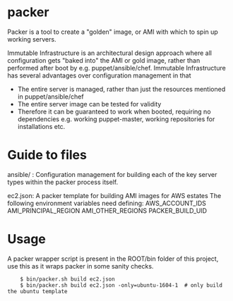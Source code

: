 packer
======

Packer is a tool to create a "golden" image, or AMI with which to spin up working servers.

Immutable Infrastructure is an architectural design approach where all configuration gets "baked into" the AMI
or gold image, rather than performed after boot by e.g. puppet/ansible/chef. Immutable Infrastructure has 
several advantages over configuration management in that

- The entire server is managed, rather than just the resources mentioned in puppet/ansible/chef
- The entire server image can be tested for validity
- Therefore it can be guaranteed to work when booted, requiring no dependencies e.g. working puppet-master, 
  working repositories for installations etc.

Guide to files
==============

ansible/ :            Configuration management for building each of the key server types 
                      within the packer process itself.

ec2.json:             A packer template for building AMI images for AWS estates
  The following environment variables need defining:
    AWS_ACCOUNT_IDS
    AMI_PRINCIPAL_REGION
    AMI_OTHER_REGIONS
    PACKER_BUILD_UID


Usage
=====

A packer wrapper script is present in the ROOT/bin folder of this project, use this as it wraps packer in 
some sanity checks.

```
    $ bin/packer.sh build ec2.json
    $ bin/packer.sh build ec2.json -only=ubuntu-1604-1  # only build the ubuntu template
```
